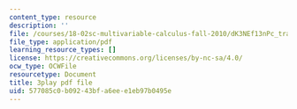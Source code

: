 ```yaml
---
content_type: resource
description: ''
file: /courses/18-02sc-multivariable-calculus-fall-2010/dK3NEf13nPc_transcript.pdf
file_type: application/pdf
learning_resource_types: []
license: https://creativecommons.org/licenses/by-nc-sa/4.0/
ocw_type: OCWFile
resourcetype: Document
title: 3play pdf file
uid: 577085c0-b092-43bf-a6ee-e1eb97b0495e
---
```

